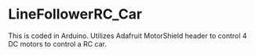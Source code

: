 # LineFollowerRC_Car
This is coded in Arduino. Utilizes Adafruit MotorShield header to control 4 DC motors to control a RC car. 
